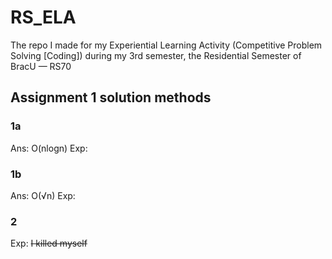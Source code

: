 # RS_ELA
The repo I made for my Experiential Learning Activity (Competitive Problem Solving [Coding]) during my 3rd semester, the Residential Semester of BracU — RS70

## Assignment 1 solution methods
### 1a
Ans: O(nlogn)
Exp: 
### 1b
Ans: O(√n)
Exp: 

### 2
Exp: ~~I killed myself~~ 
